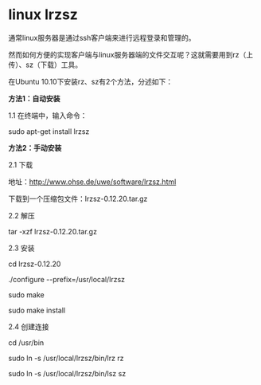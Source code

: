 # linux lrzsz

通常linux服务器是通过ssh客户端来进行远程登录和管理的。

然而如何方便的实现客户端与linux服务器端的文件交互呢？这就需要用到rz（上传）、sz（下载）工具。

在Ubuntu 10.10下安装rz、sz有2个方法，分述如下：

**方法1：自动安装**

1.1 在终端中，输入命令：

sudo apt-get install lrzsz

**方法2：手动安装**

2.1 下载

地址：http://www.ohse.de/uwe/software/lrzsz.html

下载到一个压缩包文件：lrzsz-0.12.20.tar.gz

2.2 解压

tar -xzf lrzsz-0.12.20.tar.gz

2.3 安装

cd lrzsz-0.12.20

./configure --prefix=/usr/local/lrzsz

sudo make

sudo make install

2.4 创建连接

cd /usr/bin

sudo ln -s /usr/local/lrzsz/bin/lrz rz

sudo ln -s /usr/local/lrzsz/bin/lsz sz